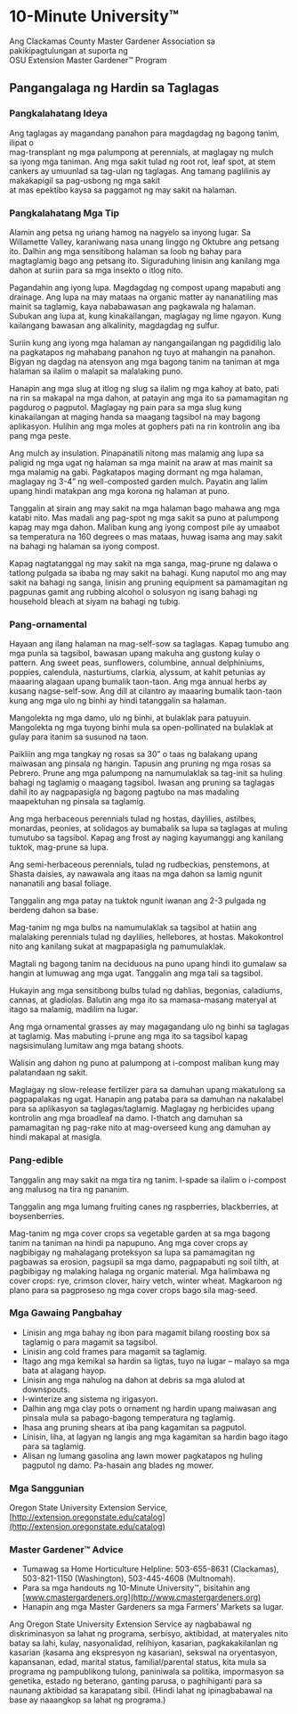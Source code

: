 # 10-Minute University™  
Ang Clackamas County Master Gardener Association sa  
pakikipagtulungan at suporta ng  
OSU Extension Master Gardener™ Program  

## Pangangalaga ng Hardin sa Taglagas  

### Pangkalahatang Ideya  
Ang taglagas ay magandang panahon para magdagdag ng bagong tanim, ilipat o  
mag-transplant ng mga palumpong at perennials, at maglagay ng mulch  
sa iyong mga taniman. Ang mga sakit tulad ng root rot, leaf spot, at stem cankers ay umuunlad sa tag-ulan ng taglagas. Ang tamang paglilinis ay makakapigil sa pag-usbong ng mga sakit  
at mas epektibo kaysa sa paggamot ng may sakit na halaman.  

### Pangkalahatang Mga Tip  
Alamin ang petsa ng unang hamog na nagyelo sa inyong lugar. Sa  
Willamette Valley, karaniwang nasa unang linggo ng Oktubre ang petsang ito. Dalhin ang mga sensitibong halaman sa loob ng bahay para magtaglamig bago ang petsang ito. Siguraduhing linisin ang kanilang mga dahon at suriin para sa mga insekto o itlog nito.  

Pagandahin ang iyong lupa. Magdagdag ng compost upang mapabuti ang drainage. Ang lupa na may mataas na organic matter ay nananatiling mas mainit sa taglamig, kaya nababawasan ang pagkawala ng halaman. Subukan ang lupa at, kung kinakailangan, maglagay ng lime ngayon. Kung kailangang bawasan ang alkalinity, magdagdag ng sulfur.  

Suriin kung ang iyong mga halaman ay nangangailangan ng pagdidilig lalo na pagkatapos ng mahabang panahon ng tuyo at mahangin na panahon. Bigyan ng dagdag na atensyon ang mga bagong tanim na taniman at mga halaman sa ilalim o malapit sa malalaking puno.  

Hanapin ang mga slug at itlog ng slug sa ilalim ng mga kahoy at bato, pati na rin sa makapal na mga dahon, at patayin ang mga ito sa pamamagitan ng pagdurog o pagputol. Maglagay ng pain para sa mga slug kung kinakailangan at maging handa sa maagang tagsibol na may bagong aplikasyon. Hulihin ang mga moles at gophers pati na rin kontrolin ang iba pang mga peste.  

Ang mulch ay insulation. Pinapanatili nitong mas malamig ang lupa sa paligid ng mga ugat ng halaman sa mga mainit na araw at mas mainit sa mga malamig na gabi. Pagkatapos maging dormant ng mga halaman, maglagay ng 3-4” ng well-composted garden mulch. Payatin ang lalim upang hindi matakpan ang mga korona ng halaman at puno.  

Tanggalin at sirain ang may sakit na mga halaman bago mahawa ang mga katabi nito. Mas madali ang pag-spot ng mga sakit sa puno at palumpong kapag may mga dahon. Maliban kung ang iyong compost pile ay umaabot sa temperatura na 160 degrees o mas mataas, huwag isama ang may sakit na bahagi ng halaman sa iyong compost.  

Kapag nagtatanggal ng may sakit na mga sanga, mag-prune ng dalawa o tatlong pulgada sa ibaba ng may sakit na bahagi. Kung naputol mo ang may sakit na bahagi ng sanga, linisin ang pruning equipment sa pamamagitan ng pagpunas gamit ang rubbing alcohol o solusyon ng isang bahagi ng household bleach at siyam na bahagi ng tubig.  

### Pang-ornamental  
Hayaan ang ilang halaman na mag-self-sow sa taglagas. Kapag tumubo ang mga punla sa tagsibol, bawasan upang makuha ang gustong kulay o pattern. Ang sweet peas, sunflowers, columbine, annual delphiniums, poppies, calendula, nasturtiums, clarkia, alyssum, at kahit petunias ay maaaring alagaan upang bumalik taon-taon. Ang mga annual herbs ay kusang nagse-self-sow. Ang dill at cilantro ay maaaring bumalik taon-taon kung ang mga ulo ng binhi ay hindi tatanggalin sa halaman.  

Mangolekta ng mga damo, ulo ng binhi, at bulaklak para patuyuin. Mangolekta ng mga tuyong binhi mula sa open-pollinated na bulaklak at gulay para itanim sa susunod na taon.  

Paikliin ang mga tangkay ng rosas sa 30” o taas ng balakang upang maiwasan ang pinsala ng hangin. Tapusin ang pruning ng mga rosas sa Pebrero. Prune ang mga palumpong na namumulaklak sa tag-init sa huling bahagi ng taglamig o maagang tagsibol. Iwasan ang pruning sa taglagas dahil ito ay nagpapasigla ng bagong pagtubo na mas madaling maapektuhan ng pinsala sa taglamig.  

Ang mga herbaceous perennials tulad ng hostas, daylilies, astilbes, monardas, peonies, at solidagos ay bumabalik sa lupa sa taglagas at muling tumutubo sa tagsibol. Kapag ang frost ay naging kayumanggi ang kanilang tuktok, mag-prune sa lupa.  

Ang semi-herbaceous perennials, tulad ng rudbeckias, penstemons, at Shasta daisies, ay nawawala ang itaas na mga dahon sa lamig ngunit nananatili ang basal foliage.  

Tanggalin ang mga patay na tuktok ngunit iwanan ang 2-3 pulgada ng berdeng dahon sa base.  

Mag-tanim ng mga bulbs na namumulaklak sa tagsibol at hatiin ang malalaking perennials tulad ng daylilies, hellebores, at hostas. Makokontrol nito ang kanilang sukat at magpapasigla ng pamumulaklak.  

Magtali ng bagong tanim na deciduous na puno upang hindi ito gumalaw sa hangin at lumuwag ang mga ugat. Tanggalin ang mga tali sa tagsibol.  

Hukayin ang mga sensitibong bulbs tulad ng dahlias, begonias, caladiums, cannas, at gladiolas. Balutin ang mga ito sa mamasa-masang materyal at itago sa malamig, madilim na lugar.  

Ang mga ornamental grasses ay may magagandang ulo ng binhi sa taglagas at taglamig. Mas mabuting i-prune ang mga ito sa tagsibol kapag nagsisimulang lumitaw ang mga batang shoots.  

Walisin ang dahon ng puno at palumpong at i-compost maliban kung may palatandaan ng sakit.  

Maglagay ng slow-release fertilizer para sa damuhan upang makatulong sa pagpapalakas ng ugat. Hanapin ang pataba para sa damuhan na nakalabel para sa aplikasyon sa taglagas/taglamig. Maglagay ng herbicides upang kontrolin ang mga broadleaf na damo. I-thatch ang damuhan sa pamamagitan ng pag-rake nito at mag-overseed kung ang damuhan ay hindi makapal at masigla.  

### Pang-edible  
Tanggalin ang may sakit na mga tira ng tanim. I-spade sa ilalim o i-compost ang malusog na tira ng pananim.  

Tanggalin ang mga lumang fruiting canes ng raspberries, blackberries, at boysenberries.  

Mag-tanim ng mga cover crops sa vegetable garden at sa mga bagong tanim na taniman na hindi pa napupuno. Ang mga cover crops ay nagbibigay ng mahalagang proteksyon sa lupa sa pamamagitan ng pagbawas sa erosion, pagsupil sa mga damo, pagpapabuti ng soil tilth, at pagbibigay ng malaking halaga ng organic material. Mga halimbawa ng cover crops: rye, crimson clover, hairy vetch, winter wheat. Magkaroon ng plano para sa pagproseso ng mga cover crops bago sila mag-seed.  

### Mga Gawaing Pangbahay  
- Linisin ang mga bahay ng ibon para magamit bilang roosting box sa taglamig o para magamit sa tagsibol.  
- Linisin ang cold frames para magamit sa taglamig.  
- Itago ang mga kemikal sa hardin sa ligtas, tuyo na lugar – malayo sa mga bata at alagang hayop.  
- Linisin ang mga nahulog na dahon at debris sa mga alulod at downspouts.  
- I-winterize ang sistema ng irigasyon.  
- Dalhin ang mga clay pots o ornament ng hardin upang maiwasan ang pinsala mula sa pabago-bagong temperatura ng taglamig.  
- Ihasa ang pruning shears at iba pang kagamitan sa pagputol.  
- Linisin, liha, at lagyan ng langis ang mga kagamitan sa hardin bago itago para sa taglamig.  
- Alisan ng lumang gasolina ang lawn mower pagkatapos ng huling pagputol ng damo. Pa-hasain ang blades ng mower.  

### Mga Sanggunian  
Oregon State University Extension Service,  
[http://extension.oregonstate.edu/catalog](http://extension.oregonstate.edu/catalog)  

### Master Gardener™ Advice  
- Tumawag sa Home Horticulture Helpline: 503-655-8631 (Clackamas), 503-821-1150 (Washington), 503-445-4608 (Multnomah).  
- Para sa mga handouts ng 10-Minute University™, bisitahin ang [www.cmastergardeners.org](http://www.cmastergardeners.org)  
- Hanapin ang mga Master Gardeners sa mga Farmers’ Markets sa lugar.  

Ang Oregon State University Extension Service ay nagbabawal ng diskriminasyon sa lahat ng programa, serbisyo, aktibidad, at materyales nito batay sa lahi, kulay, nasyonalidad, relihiyon, kasarian, pagkakakilanlan ng kasarian (kasama ang ekspresyon ng kasarian), sekswal na oryentasyon, kapansanan, edad, marital status, familial/parental status, kita mula sa programa ng pampublikong tulong, paniniwala sa politika, impormasyon sa genetika, estado ng beterano, ganting parusa, o paghihiganti para sa naunang aktibidad sa karapatang sibil. (Hindi lahat ng ipinagbabawal na base ay naaangkop sa lahat ng programa.)